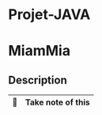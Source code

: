 # Projet-JAVA

# MiamMia
## Description

| :memo:        | Take note of this       |
|---------------|:------------------------|
